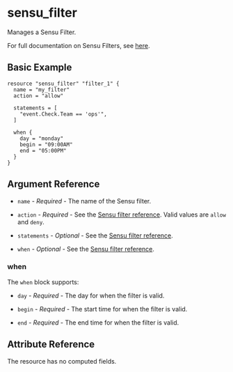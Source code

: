 # sensu_filter

Manages a Sensu Filter.

For full documentation on Sensu Filters, see [here](https://docs.sensu.io/sensu-core/2.0/reference/filters).

## Basic Example

```hcl
resource "sensu_filter" "filter_1" {
  name = "my_filter"
  action = "allow"

  statements = [
    "event.Check.Team == 'ops'",
  ]

  when {
    day = "monday"
    begin = "09:00AM"
    end = "05:00PM"
  }
}
```

## Argument Reference

* `name` - *Required* - The name of the Sensu filter.

* `action` - *Required* - See the [Sensu filter reference](https://docs.sensu.io/sensu-core/2.0/reference/filters/#filter-attributes).
  Valid values are `allow` and `deny`.

* `statements` - *Optional* - See the [Sensu filter reference](https://docs.sensu.io/sensu-core/2.0/reference/filters/#filter-attributes).

* `when` - *Optional* - See the [Sensu filter reference](https://docs.sensu.io/sensu-core/2.0/reference/filters/#filter-attributes).

### when

The `when` block supports:

* `day` - *Required* - The day for when the filter is valid.

* `begin` - *Required* - The start time for when the filter is valid.

* `end` - *Required* - The end time for when the filter is valid.

## Attribute Reference

The resource has no computed fields.
